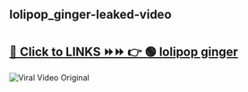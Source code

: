 
 ## lolipop_ginger-leaked-video 

# <h2><a href="https://clipsfans.com/lolipop_ginger&ref=git">🔗 Click to LINKS ⏩⏩ 👉 🟢 lolipop ginger </a></h2>

<a href="https://clipsfans.com/lolipop_ginger&ref=git" rel="nofollow" data-target="animated-image.originalLink"><img src="https://i.ibb.co.com/xMMVF88/686577567.gif" alt="Viral Video Original" style="max-width: 100%; display: inline-block;" data-target="animated-image.originalImage"></a>
